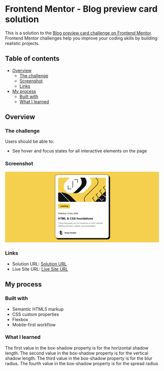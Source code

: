# Frontend Mentor - Blog preview card solution

This is a solution to the [Blog preview card challenge on Frontend Mentor](https://www.frontendmentor.io/challenges/blog-preview-card-ckPaj01IcS). Frontend Mentor challenges help you improve your coding skills by building realistic projects. 

## Table of contents

- [Overview](#overview)
  - [The challenge](#the-challenge)
  - [Screenshot](#screenshot)
  - [Links](#links)
- [My process](#my-process)
  - [Built with](#built-with)
  - [What I learned](#what-i-learned)

## Overview

### The challenge

Users should be able to:

- See hover and focus states for all interactive elements on the page

### Screenshot

![](./assets/images/Screenshot%202024-12-20%20at%2010-55-59%20Frontend%20Mentor%20Blog%20preview%20card.png)


### Links

- Solution URL: [Solution URL](https://github.com/rebornay/Blog-preview-card)
- Live Site URL: [Live Site URL ](https://rebornay.github.io/Blog-preview-card/)

## My process

### Built with

- Semantic HTML5 markup
- CSS custom properties
- Flexbox
- Mobile-first workflow


### What I learned

The first value in the box-shadow property is for the horizontal shadow length.
The second value in the box-shadow property is for the vertical shadow length.
The third value in the box-shadow property is for the blur radius.
The fourth value in the box-shadow property is for the spread radius

